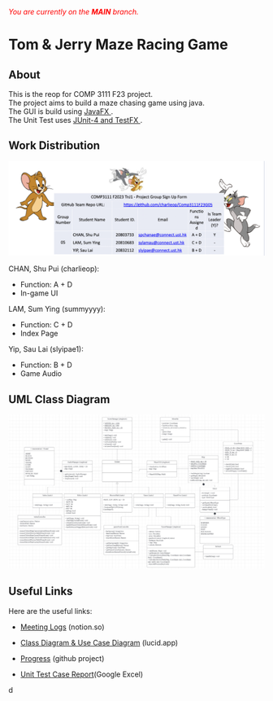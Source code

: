 <i style="color: red">You are currently on the <b>MAIN</b> branch. </i>

# Tom & Jerry Maze Racing Game

## About

This is the reop for COMP 3111 F23 project.  
The project aims to build a maze chasing game using java.  
The GUI is build using <ins> JavaFX </ins>.  
The Unit Test uses <ins> JUnit-4 and TestFX </ins>.

## Work Distribution
![CHAN-A+D; LAM-C+D; YIP-B+D;](./work-distribution.jpg "Work Distribution")

CHAN, Shu Pui (charlieop):
- Function: A + D
- In-game UI

LAM, Sum Ying (summyyyy):
- Function: C + D
- Index Page

Yip, Sau Lai (slyipae1):
- Function: B + D
- Game Audio

## UML Class Diagram

![](./classDiagram.jpg "classDiagram.jpg")

## Useful Links

Here are the useful links:
- [Meeting Logs](https://www.notion.so/dfb2e2b36b2f484b8591e74be9c1da04?v=bd45b47bd3ea4e4cb6b12933569c0d22) (notion.so)

- [Class Diagram & Use Case Diagram](https://lucid.app/lucidchart/8d4aab76-8d94-4c77-8ee2-5f24908c90b4/edit?viewport_loc=-965%2C-459%2C1677%2C969%2C0_0&invitationId=inv_66e68831-7bf3-4743-9cbb-c6dfee4a3da1) (lucid.app)

- [Progress](https://github.com/users/charlieop/projects/2) (github project)
- [Unit Test Case Report](https://docs.google.com/spreadsheets/d/1vBfxI6wov-IQjG2OgAkg1qJqWw74wfEOhXO-2ETUfTA/edit?usp=sharingژ)(Google Excel)

d



